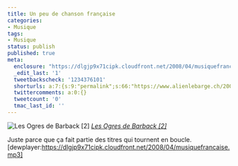 ```yaml
---
title: Un peu de chanson française
categories:
- Musique
tags:
- Musique
status: publish
published: true
meta:
  enclosure: "https://dlgjp9x71cipk.cloudfront.net/2008/04/musiquefrancaise.mp3\r\n6\r\naudio/mpeg"
  _edit_last: '1'
  tweetbackscheck: '1234376101'
  shorturls: a:7:{s:9:"permalink";s:66:"https://www.alienlebarge.ch/2008/04/22/un-peu-de-chanson-francaise/";s:7:"tinyurl";s:25:"https://tinyurl.com/ban7cl";s:4:"isgd";s:17:"https://is.gd/isPM";s:5:"bitly";s:18:"https://bit.ly/ckMR";s:5:"snipr";s:22:"https://snipr.com/bcciw";s:5:"snurl";s:22:"https://snurl.com/bcciw";s:7:"snipurl";s:24:"https://snipurl.com/bcciw";}
  twittercomments: a:0:{}
  tweetcount: '0'
  tmac_last_id: ''
---
```

<img src="https://farm1.static.flickr.com/197/475402599_b4348ae9b6.jpg" alt="Les Ogres de Barback [2]" />
<em><a title="photo sharing" href="https://www.flickr.com/photos/cabarousse/475402599/">Les Ogres de Barback [2]</a></em>

Juste parce que ça fait partie des titres qui tournent en boucle.
[dewplayer:https://dlgjp9x71cipk.cloudfront.net/2008/04/musiquefrancaise.mp3]
